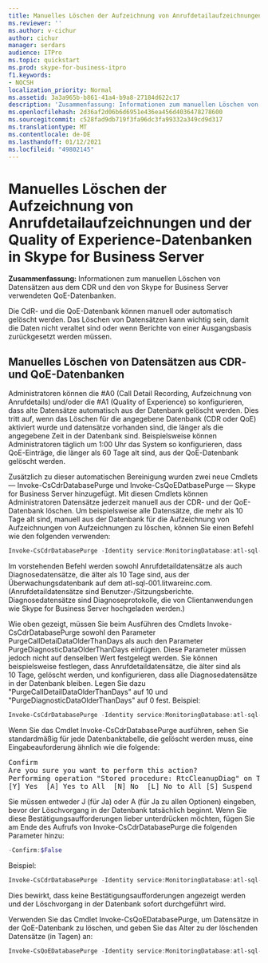 ```yaml
---
title: Manuelles Löschen der Aufzeichnung von Anrufdetailaufzeichnungen und der Quality of Experience-Datenbanken in Skype for Business Server
ms.reviewer: ''
ms.author: v-cichur
author: cichur
manager: serdars
audience: ITPro
ms.topic: quickstart
ms.prod: skype-for-business-itpro
f1.keywords:
- NOCSH
localization_priority: Normal
ms.assetid: 3a3a965b-b861-41a4-b9a8-27184d622c17
description: 'Zusammenfassung: Informationen zum manuellen Löschen von Datensätzen aus dem CDR und den von Skype for Business Server verwendeten QoE-Datenbanken.'
ms.openlocfilehash: 2d36af2d06b6d6951e436ea456d4036478278600
ms.sourcegitcommit: c528fad9db719f3fa96dc3fa99332a349cd9d317
ms.translationtype: MT
ms.contentlocale: de-DE
ms.lasthandoff: 01/12/2021
ms.locfileid: "49802145"
---
```

# <a name="manually-purge-the-call-detail-recording-and-quality-of-experience-databases-in-skype-for-business-server"></a>Manuelles Löschen der Aufzeichnung von Anrufdetailaufzeichnungen und der Quality of Experience-Datenbanken in Skype for Business Server
 
**Zusammenfassung:** Informationen zum manuellen Löschen von Datensätzen aus dem CDR und den von Skype for Business Server verwendeten QoE-Datenbanken.
  
Die CdR- und die QoE-Datenbank können manuell oder automatisch gelöscht werden. Das Löschen von Datensätzen kann wichtig sein, damit die Daten nicht veraltet sind oder wenn Berichte von einer Ausgangsbasis zurückgesetzt werden müssen.
  
## <a name="manually-purge-records-from-cdr-and-qoe-databases"></a>Manuelles Löschen von Datensätzen aus CDR- und QoE-Datenbanken

Administratoren können die #A0 (Call Detail Recording, Aufzeichnung von Anrufdetails) und/oder die #A1 (Quality of Experience) so konfigurieren, dass alte Datensätze automatisch aus der Datenbank gelöscht werden. Dies tritt auf, wenn das Löschen für die angegebene Datenbank (CDR oder QoE) aktiviert wurde und datensätze vorhanden sind, die länger als die angegebene Zeit in der Datenbank sind. Beispielsweise können Administratoren täglich um 1:00 Uhr das System so konfigurieren, dass QoE-Einträge, die länger als 60 Tage alt sind, aus der QoE-Datenbank gelöscht werden.
  
Zusätzlich zu dieser automatischen Bereinigung wurden zwei neue Cmdlets &#x2014; Invoke-CsCdrDatabasePurge und Invoke-CsQoEDatbasePurge &#x2014; Skype for Business Server hinzugefügt. Mit diesen Cmdlets können Administratoren Datensätze jederzeit manuell aus der CDR- und der QoE-Datenbank löschen. Um beispielsweise alle Datensätze, die mehr als 10 Tage alt sind, manuell aus der Datenbank für die Aufzeichnung von Aufzeichnungen von Aufzeichnungen zu löschen, können Sie einen Befehl wie den folgenden verwenden:
  
```powershell
Invoke-CsCdrDatabasePurge -Identity service:MonitoringDatabase:atl-sql-001.litwareinc.com -PurgeCallDetailDataOlderThanDays 10 -PurgeDiagnosticDataOlderThanDays 10
```

Im vorstehenden Befehl werden sowohl Anrufdetaildatensätze als auch Diagnosedatensätze, die älter als 10 Tage sind, aus der Überwachungsdatenbank auf dem atl-sql-001.litwareinc.com. (Anrufdetaildatensätze sind Benutzer-/Sitzungsberichte. Diagnosedatensätze sind Diagnoseprotokolle, die von Clientanwendungen wie Skype for Business Server hochgeladen werden.)
  
Wie oben gezeigt, müssen Sie beim Ausführen des Cmdlets Invoke-CsCdrDatabasePurge sowohl den Parameter PurgeCallDetaiDataOlderThanDays als auch den Parameter PurgeDiagnosticDataOlderThanDays einfügen. Diese Parameter müssen jedoch nicht auf denselben Wert festgelegt werden. Sie können beispielsweise festlegen, dass Anrufdetaildatensätze, die älter sind als 10 Tage, gelöscht werden, und konfigurieren, dass alle Diagnosedatensätze in der Datenbank bleiben. Legen Sie dazu "PurgeCallDetailDataOlderThanDays" auf 10 und "PurgeDiagnosticDataOlderThanDays" auf 0 fest. Beispiel:
  
```powershell
Invoke-CsCdrDatabasePurge -Identity service:MonitoringDatabase:atl-sql-001.litwareinc.com -PurgeCallDetailDataOlderThanDays 10 -PurgeDiagnosticDataOlderThanDays 0
```

Wenn Sie das Cmdlet Invoke-CsCdrDatabasePurge ausführen, sehen Sie standardmäßig für jede Datenbanktabelle, die gelöscht werden muss, eine Eingabeauforderung ähnlich wie die folgende:
  
<pre>
Confirm
Are you sure you want to perform this action?
Performing operation "Stored procedure: RtcCleanupDiag" on Target "Target SQL Server:atl-sql-001.litwareinc.com\archinst Database: lcscdr".
[Y] Yes  [A] Yes to All  [N] No  [L] No to All [S] Suspend  [?] Help (default is "Y"):
</pre>

Sie müssen entweder J (für Ja) oder A (für Ja zu allen Optionen) eingeben, bevor der Löschvorgang in der Datenbank tatsächlich beginnt. Wenn Sie diese Bestätigungsaufforderungen lieber unterdrücken möchten, fügen Sie am Ende des Aufrufs von Invoke-CsCdrDatabasePurge die folgenden Parameter hinzu:
  
```powershell
-Confirm:$False
```

Beispiel:
  
```powershell
Invoke-CsCdrDatabasePurge -Identity service:MonitoringDatabase:atl-sql-001.litwareinc.com -PurgeCallDetailDataOlderThanDays 10 -PurgeDiagnosticDataOlderThanDays 10 -Confirm:$False
```

Dies bewirkt, dass keine Bestätigungsaufforderungen angezeigt werden und der Löschvorgang in der Datenbank sofort durchgeführt wird.
  
Verwenden Sie das Cmdlet Invoke-CsQoEDatabasePurge, um Datensätze in der QoE-Datenbank zu löschen, und geben Sie das Alter zu der löschenden Datensätze (in Tagen) an:
  
```powershell
Invoke-CsQoEDatabasePurge -Identity service:MonitoringDatabase:atl-sql-001.litwareinc.com -PurgeQoEDataOlderThanDays 10
```


